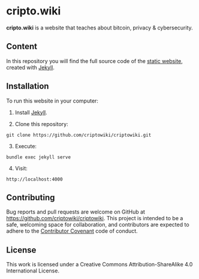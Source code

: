 # cripto.wiki

**cripto.wiki** is a website that teaches about bitcoin, privacy & cybersecurity.

## Content
In this repository you will find the full source code of the [static website](https://cripto.wiki), created with [Jekyll](https://jekyllrb.com/).

## Installation

To run this website in your computer:

1. Install [Jekyll](https://jekyllrb.com/docs/installation/).

2. Clone this repository:
```
git clone https://github.com/criptowiki/criptowiki.git
```

3. Execute:
```
bundle exec jekyll serve
```

4. Visit:
```
http://localhost:4000
```

## Contributing

Bug reports and pull requests are welcome on GitHub at https://github.com/criptowiki/criptowiki. This project is intended to be a safe, welcoming space for collaboration, and contributors are expected to adhere to the [Contributor Covenant](http://contributor-covenant.org) code of conduct.

## License

This work is licensed under a Creative Commons Attribution-ShareAlike 4.0 International License.